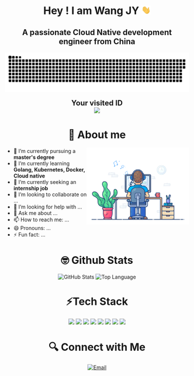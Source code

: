 <p align="center">
<h1 height="200px" align="center">Hey ! I am Wang JY <img src="images/Hi.gif" width="25"></h1>
<h2 align="center">A passionate Cloud Native development engineer from China</h3>
</p>

<p align="center">
    <a href=#><img src="images/contributions.svg"></a>
</p>

<p align="center">
    <span style="font-size: 20px; font-weight: bold;">Your visited ID</span> <br>
    <img src="https://profile-counter.glitch.me/Horizon007/count.svg" />
</p>

<p>
<h1 height="200px" align="center">🤖 About me </h1>
<img align="right" alt="GIF" src="images/dev-working.gif" width="280"/>

- 🔭 I’m currently pursuing a **master's degree**
- 🌱 I’m currently learning **Golang, Kubernetes, Docker, Cloud native**
- 🚀 I’m currently seeking an **internship job**
- 👯 I’m looking to collaborate on ...
- 🤔 I’m looking for help with ...
- 💬 Ask me about ...
- 📫 How to reach me: ...
- 😄 Pronouns: ...
- ⚡ Fun fact: ...
</p>

<h1 height="200px" align="center">🤓 Github Stats </h1>
<p align="center">
    <img alt="GitHub Stats" src="https://github-readme-stats.vercel.app/api?username=Horizon007&show_icons=true&hide=issues&icon_color=000000&hide_border=true&title_color=5391FE&text_color=555">
    <img alt="Top Language" src="https://github-readme-stats.vercel.app/api/top-langs/?username=Horizon007&hide=html,&hide_border=true&title_color=5391FE&text_color=555">
</p>

<p align="center">
<h1 height="200px" align="center">⚡Tech Stack</h1>
<p align="center">
    <code><img src="https://img.shields.io/badge/-Golang-black?style=for-the-badge&logo=go"/></code>
    <code><img src="https://img.shields.io/badge/-MySQL-black?style=for-the-badge&logo=mysql"/></code>
    <code><img src="https://img.shields.io/badge/-Redis-black?style=for-the-badge&logo=redis"/></code>
    <code><img src="https://img.shields.io/badge/-Docker-black?style=for-the-badge&logo=docker"/></code>
    <code><img src="https://img.shields.io/badge/-Kubernetes-black?style=for-the-badge&logo=kubernetes"/></code>
    <code><img src="https://img.shields.io/badge/-Linux-black?style=for-the-badge&logo=linux"/></code>
    <code><img src="https://img.shields.io/badge/-Git-black?style=for-the-badge&logo=git"/></code>
    <code><img src="https://img.shields.io/badge/-Gin-black?style=for-the-badge&logo=gin"/></code>
</p>

<p align="center">
<h1 height="200px" align="center">🔍 Connect with Me</h1>
<p align="center">
<a href="mailto:1311047170@qq.com"><img alt="Email" src="https://img.shields.io/badge/Email-1311047170@qq.com-blue?style=flat-square&logo=gmail"></a>
</p>



